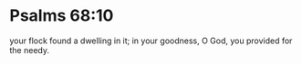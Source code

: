# Psalms 68:10

your flock found a dwelling in it; in your goodness, O God, you provided for the needy.

